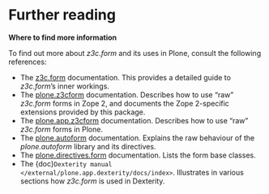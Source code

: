 # Further reading

**Where to find more information**

To find out more about *z3c.form* and its uses in Plone, consult the
following references:

- The [z3c.form] documentation. This provides a detailed guide to
  *z3c.form*’s inner workings.
- The [plone.z3cform] documentation. Describes how to use “raw”
  *z3c.form* forms in Zope 2, and documents the Zope 2-specific
  extensions provided by this package.
- The [plone.app.z3cform] documentation. Describes how to use “raw”
  *z3c.form* forms in Plone.
- The [plone.autoform] documentation. Explains the raw behaviour of
  the *plone.autoform* library and its directives.
- The [plone.directives.form] documentation. Lists the form base classes.
- The {doc}`Dexterity manual </external/plone.app.dexterity/docs/index>`. Illustrates in various sections how
  *z3c.form* is used in Dexterity.

[plone.app.z3cform]: https://pypi.python.org/pypi/plone.z3cform
[plone.autoform]: https://pypi.python.org/pypi/plone.autoform
[plone.directives.form]: https://pypi.python.org/pypi/plone.directives.form
[plone.z3cform]: https://pypi.python.org/pypi/plone.z3cform
[z3c.form]: https://pythonhosted.org/z3c.form/
